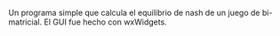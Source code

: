Un programa simple que calcula el equilibrio de nash de un juego de bi-matricial.
El GUI fue hecho con wxWidgets.

